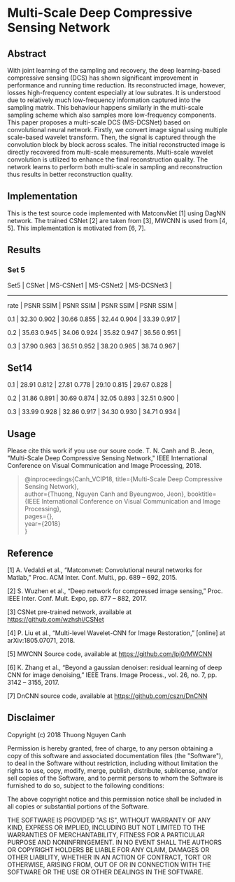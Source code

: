 # Multi-Scale Deep Compressive Sensing Network 
## Abstract

With joint learning of the sampling and recovery, the deep learning-based compressive sensing (DCS) has shown significant improvement in performance and running time reduction. Its reconstructed image, however, losses high-frequency content especially at low subrates. It is understood due to relatively much low-frequency information captured into the sampling matrix. This behaviour happens similarly in the multi-scale sampling scheme which also samples more low-frequency components. This paper proposes a multi-scale DCS (MS-DCSNet) based on convolutional neural network. Firstly, we convert image signal using multiple scale-based wavelet transform. Then, the signal is captured through the convolution block by block across scales. The initial reconstructed image is directly recovered from multi-scale measurements. Multi-scale wavelet convolution is utilized to enhance the final reconstruction quality. The network learns to perform both multi-scale in sampling and reconstruction thus results in better reconstruction quality.

## Implementation 
This is the test source code implemented with MatconvNet [1] using DagNN network. The trained CSNet [2] are taken from [3], MWCNN is used from [4, 5]. This implementation is motivated from [6, 7]. 

## Results
### Set 5	
Set5 |    CSNet     |   MS-CSNet1   |   MS-CSNet2   |   MS-DCSNet3   |  

---------------------------------------------------------------------

rate | PSNR  SSIM   |  PSNR   SSIM  |  PSNR   SSIM  |  PSNR   SSIM  |

0.1  | 32.30	0.902	|  30.66	0.855	|  32.44	0.904 |  33.39	0.917 |

0.2  | 35.63	0.945	|  34.06	0.924	|  35.82	0.947	|  36.56	0.951 |

0.3  | 37.90	0.963	|  36.51	0.952	|  38.20	0.965	|  38.74	0.967 |


Set14
---------------------------------------------------------------------

0.1  | 28.91	0.812	|  27.81	0.778	|  29.10	0.815	|  29.67	0.828 |

0.2  | 31.86	0.891	|  30.69	0.874	|  32.05	0.893	|  32.51	0.900 |

0.3  | 33.99	0.928	|  32.86	0.917	|  34.30	0.930	|  34.71	0.934 |


## Usage
Please cite this work if you use our soure code. 
T. N. Canh and B. Jeon, "Multi-Scale Deep Compressive Sensing Network," IEEE International Conference on Visual Communication and Image Processing, 2018. 

> @inproceedings{Canh_VCIP18,
  title={Multi-Scale Deep Compressive Sensing Network},  
  author={Thuong, Nguyen Canh and Byeungwoo, Jeon},
  booktitle={IEEE International Conference on Visual Communication and Image Processing},  
  pages={},  
  year={2018}  
}
  
## Reference 
[1] A. Vedaldi et al., “Matconvnet: Convolutional neural networks for Matlab,” Proc. ACM Inter. Conf. Multi., pp. 689 – 692, 2015.

[2] S. Wuzhen et al., “Deep network for compressed image sensing,” Proc. IEEE Inter. Conf. Mult. Expo, pp.  877 – 882, 2017.

[3] CSNet pre-trained network, available at https://github.com/wzhshi/CSNet

[4] P. Liu et al., “Multi-level Wavelet-CNN for Image Restoration,” [online] at arXiv:1805.07071, 2018. 

[5] MWCNN Source code, available at https://github.com/lpj0/MWCNN

[6] K. Zhang et al., “Beyond a gaussian denoiser: residual learning of deep CNN for image denoising,” IEEE Trans. Image Process., vol. 26, no. 7, pp. 3142 – 3155, 2017.

[7] DnCNN source code, available at https://github.com/cszn/DnCNN




## Disclaimer

Copyright (c) 2018 Thuong Nguyen Canh

Permission is hereby granted, free of charge, to any person obtaining a copy of
this software and associated documentation files (the "Software"), to deal in
the Software without restriction, including without limitation the rights to
use, copy, modify, merge, publish, distribute, sublicense, and/or sell copies of
the Software, and to permit persons to whom the Software is furnished to do so,
subject to the following conditions:

The above copyright notice and this permission notice shall be included in all
copies or substantial portions of the Software.

THE SOFTWARE IS PROVIDED "AS IS", WITHOUT WARRANTY OF ANY KIND, EXPRESS OR
IMPLIED, INCLUDING BUT NOT LIMITED TO THE WARRANTIES OF MERCHANTABILITY, FITNESS
FOR A PARTICULAR PURPOSE AND NONINFRINGEMENT. IN NO EVENT SHALL THE AUTHORS OR
COPYRIGHT HOLDERS BE LIABLE FOR ANY CLAIM, DAMAGES OR OTHER LIABILITY, WHETHER
IN AN ACTION OF CONTRACT, TORT OR OTHERWISE, ARISING FROM, OUT OF OR IN
CONNECTION WITH THE SOFTWARE OR THE USE OR OTHER DEALINGS IN THE SOFTWARE.
